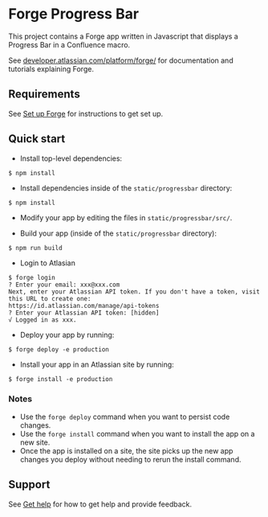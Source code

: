 # Forge Progress Bar
This project contains a Forge app written in Javascript that displays a Progress Bar in a Confluence macro. 

See [developer.atlassian.com/platform/forge/](https://developer.atlassian.com/platform/forge) for documentation and tutorials explaining Forge.

## Requirements

See [Set up Forge](https://developer.atlassian.com/platform/forge/set-up-forge/) for instructions to get set up.

## Quick start
- Install top-level dependencies:
```
$ npm install
```

- Install dependencies inside of the `static/progressbar` directory:
```
$ npm install
```

- Modify your app by editing the files in `static/progressbar/src/`.

- Build your app (inside of the `static/progressbar` directory):
```
$ npm run build
```

- Login to Atlasian
```
$ forge login
? Enter your email: xxx@xxx.com  
Next, enter your Atlassian API token. If you don't have a token, visit this URL to create one:  
https://id.atlassian.com/manage/api-tokens  
? Enter your Atlassian API token: [hidden]  
√ Logged in as xxx.  
```

- Deploy your app by running:
```
$ forge deploy -e production
```

- Install your app in an Atlassian site by running:
```
$ forge install -e production
```

### Notes
- Use the `forge deploy` command when you want to persist code changes.
- Use the `forge install` command when you want to install the app on a new site.
- Once the app is installed on a site, the site picks up the new app changes you deploy without needing to rerun the install command.

## Support

See [Get help](https://developer.atlassian.com/platform/forge/get-help/) for how to get help and provide feedback.
